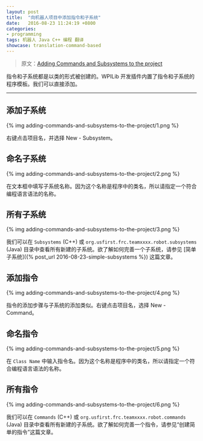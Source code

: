 ```yaml
---		
layout: post		
title:  "向机器人项目中添加指令和子系统"
date:   2016-08-23 11:24:19 +0800		
categories:
- programming
tags: 机器人 Java C++ 编程 翻译
showcase: translation-command-based
---
```


> 原文：[Adding Commands and Subsystems to the project](http://wpilib.screenstepslive.com/s/4485/m/13809/l/599734-adding-commands-and-subsystems-to-the-project)


指令和子系统都是以类的形式被创建的。WPILib 开发插件内置了指令和子系统的程序模板。我们可以直接添加。

---

## 添加子系统

{% img adding-commands-and-subsystems-to-the-project/1.png %}

右键点击项目名，并选择 New - Subsystem。

## 命名子系统

{% img adding-commands-and-subsystems-to-the-project/2.png %}

在文本框中填写子系统名称。因为这个名称是程序中的类名，所以请指定一个符合编程语言语法的名称。

## 所有子系统

{% img adding-commands-and-subsystems-to-the-project/3.png %}

我们可以在 `Subsystems` (C++) 或 `org.usfirst.frc.teamxxxx.robot.subsystems` (Java) 目录中查看所有新建的子系统。欲了解如何完善一个子系统，请参见 [简单子系统]({% post_url 2016-08-23-simple-subsystems %}) 这篇文章。

## 添加指令

{% img adding-commands-and-subsystems-to-the-project/4.png %}

指令的添加步骤与子系统的添加类似。右键点击项目名，选择 New - Command。

## 命名指令

{% img adding-commands-and-subsystems-to-the-project/5.png %}

在 `Class Name` 中输入指令名。因为这个名称是程序中的类名，所以请指定一个符合编程语言语法的名称。

## 所有指令

{% img adding-commands-and-subsystems-to-the-project/6.png %}

我们可以在 `Commands` (C++) 或 `org.usfirst.frc.teamxxxx.robot.commands` (Java) 目录中查看所有新建的子系统。欲了解如何完善一个指令，请参见“创建简单的指令”这篇文章。
